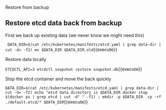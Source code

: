 Restore from backup 

## Restore etcd data back from backup 

First we back up existing data (we never know we might need this)

`
DATA_DIR=$(cat /etc/kubernetes/manifests/etcd.yaml | grep data-dir | cut -d= -f2)
mv $DATA_DIR $DATA_DIR.old`{{execute}}

Restore data locally 

`ETCDCTL_API=3 etcdctl snapshot restore snapshot.db`{{execute}}

Stop the etcd container and move the back quickly 

`
DATA_DIR=$(cat /etc/kubernetes/manifests/etcd.yaml | grep data-dir | cut -d= -f2)
echo "etcd data directory is $DATA_DIR
docker stop $(docker ps | grep etcd | cut -d" " -f1) ;
mkdir -p $DATA_DIR 
cp -rf ./default.etcd/* $DATA_DIR
`{{execute}}

